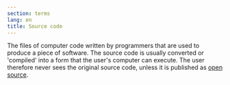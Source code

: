 ```yaml
---
section: terms
lang: en
title: Source code
---
```


The files of computer code written by programmers that are used to produce a piece of software. The source code is usually converted or 'compiled' into a form that the user's computer can execute. The user therefore never sees the original source code, unless it is published as [open source](../open-source/).
